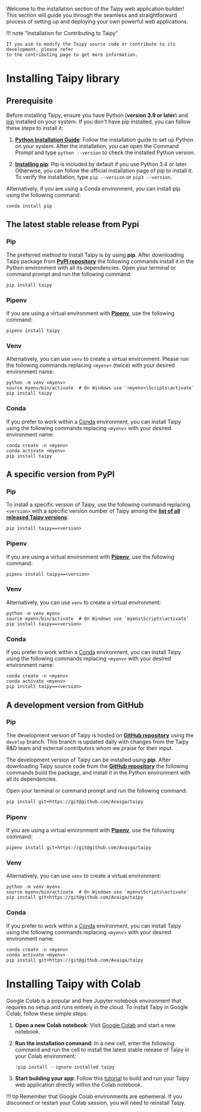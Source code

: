 Welcome to the installation section of the Taipy web application builder! This section will
guide you through the seamless and straightforward process of setting up and deploying your
own powerful web applications.

!!! note "Installation for Contributing to Taipy"

    If you aim to modify the Taipy source code or contribute to its development, please refer
    to the contributing page to get more information.

# Installing Taipy library

## Prerequisite

Before installing Taipy, ensure you have Python (**version 3.9 or later**) and
[pip](https://pip.pypa.io) installed on your system. If you don't have pip installed, you can
follow these steps to install it:

1. **[Python Installation Guide](http://docs.python-guide.org/en/latest/starting/installation/)**:
    Follow the installation guide to set up Python on your system.
    After the installation, you can open the Command Prompt and type `python --version` to check
    the installed Python version.

2. **[Installing pip](https://pip.pypa.io/en/latest/installation/)**: Pip is included by default
    if you use Python 3.4 or later. Otherwise, you can follow the official
    installation page of pip to install it. To verify the installation, type `pip --version` or
    `pip3 --version`.

Alternatively, if you are using a Conda environment, you can install pip using the following
command:
```console
conda install pip
```

## The latest stable release from Pypi

### Pip
The preferred method to install Taipy is by using **pip**. After downloading Taipy package
from **[PyPI repository](https://pypi.org/project/taipy/)** the following commands install
it in the Python environment with all its dependencies. Open your terminal or command prompt
and run the following command:
```console
pip install taipy
```

### Pipenv
If you are using a virtual environment with **[Pipenv](https://pipenv.pypa.io/en/latest/)**,
use the following command:
```console
pipenv install taipy
```

### Venv
Alternatively, you can use `venv` to create a virtual environment. Please run the following
commands replacing `<myenv>` (twice) with your desired environment name:
```console
python -m venv <myenv>
source myenv/bin/activate  # On Windows use `<myenv>\Scripts\activate`
pip install taipy
```

### Conda
If you prefer to work within a [Conda](https://docs.conda.io/projects/conda/en/latest/index.html)
environment, you can install Taipy using the following commands replacing `<myenv>` with your
desired environment name:
```console
conda create -n <myenv>
conda activate <myenv>
pip install taipy
```

## A specific version from PyPI

### Pip
To install a specific version of Taipy, use the following command replacing `<version>` with a
specific version number of Taipy among the
**[list of all released Taipy versions](https://pypi.org/project/taipy/#history)**:
```console
pip install taipy==<version>
```

### Pipenv
If you are using a virtual environment with **[Pipenv](https://pipenv.pypa.io/en/latest/)**,
use the following command:
```console
pipenv install taipy==<version>
```

### Venv
Alternatively, you can use `venv` to create a virtual environment:
```console
python -m venv myenv
source myenv/bin/activate  # On Windows use `myenv\Scripts\activate`
pip install taipy==<version>
```

### Conda
If you prefer to work within a [Conda](https://docs.conda.io/projects/conda/en/latest/index.html)
environment, you can install Taipy using the following commands replacing `<myenv>` with your
desired environment name:
```console
conda create -n <myenv>
conda activate <myenv>
pip install taipy==<version>
```

## A development version from GitHub

### Pip
The development version of Taipy is hosted on
**[GitHub repository](https://git@github.com/Avaiga/taipy)** using the `develop` branch. This
branch is updated daily with changes from the Taipy R&D team and external contributors whom we
praise for their input.

The development version of Taipy can be installed using **pip**. After downloading Taipy source
code from the **[GitHub repository](https://git@github.com/Avaiga/taipy)** the following commands
build the package, and install it in the Python environment with all its dependencies.

Open your terminal or command prompt and run the following command:

```bash
pip install git+https://git@github.com/Avaiga/taipy
```

### Pipenv
If you are using a virtual environment with **[Pipenv](https://pipenv.pypa.io/en/latest/)**,
use the following command:
```console
pipenv install git+https://git@github.com/Avaiga/taipy
```

### Venv
Alternatively, you can use `venv` to create a virtual environment:
```console
python -m venv myenv
source myenv/bin/activate  # On Windows use `myenv\Scripts\activate`
pip install git+https://git@github.com/Avaiga/taipy
```

### Conda
If you prefer to work within a [Conda](https://docs.conda.io/projects/conda/en/latest/index.html)
environment, you can install Taipy using the following commands replacing `<myenv>` with your
desired environment name:
```console
conda create -n <myenv>
conda activate <myenv>
pip install git+https://git@github.com/Avaiga/taipy
```

# Installing Taipy with Colab

Google Colab is a popular and free Jupyter notebook environment that requires no setup
and runs entirely in the cloud. To install Taipy in Google Colab, follow these simple
steps:

1. **Open a new Colab notebook**: Visit [Google Colab](https://colab.research.google.com)
    and start a new notebook.

2. **Run the installation command**: In a new cell, enter the following command and run
    the cell to install the latest stable release of Taipy in your Colab environment:

    ```python
    !pip install --ignore-installed taipy
    ```

3. **Start building your app**: Follow this
    [tutorial](https://docs.taipy.io/en/latest/tutorials/articles/colab_with_ngrok/) to build
    and run your Taipy web application directly within the Colab notebook.

!!! tip
    Remember that Google Colab environments are ephemeral. If you disconnect or restart
    your Colab session, you will need to reinstall Taipy.
